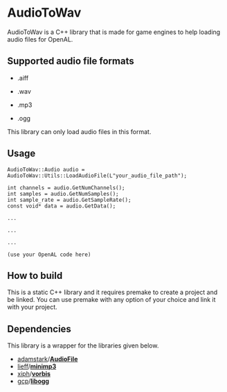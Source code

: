# AudioToWav

AudioToWav is a C++ library that is made for game engines to help loading audio files for OpenAL.

## Supported audio file formats

- .aiff

- .wav

- .mp3

- .ogg

This library can only load audio files in this format.

## Usage

    AudioToWav::Audio audio = AudioToWav::Utils::LoadAudioFile(L"your_audio_file_path");
    
    int channels = audio.GetNumChannels();
    int samples = audio.GetNumSamples();
    int sample_rate = audio.GetSampleRate();
	const void* data = audio.GetData();
    
    ...
    
    ...
    
    ...
    
    (use your OpenAL code here)

## How to build

This is a static C++ library and it requires premake to create a project and be linked. You can use premake with any option of your choice and link it with your project.

## Dependencies

This library is a wrapper for the libraries given below.
- [adamstark](https://github.com/adamstark)/**[AudioFile](https://github.com/adamstark/AudioFile)**
- [lieff](https://github.com/lieff)/**[minimp3](https://github.com/lieff/minimp3)**
- [xiph](https://github.com/xiph)/**[vorbis](https://github.com/xiph/vorbis)**
- [gcp](https://github.com/gcp)/**[libogg](https://github.com/gcp/libogg)**